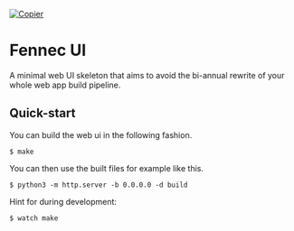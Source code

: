 [![Copier](https://img.shields.io/endpoint?url=https://raw.githubusercontent.com/copier-org/copier/master/img/badge/badge-grayscale-inverted-border-orange.json)](https://github.com/copier-org/copier)

# Fennec UI

A minimal web UI skeleton that aims to avoid the bi-annual rewrite of your whole web app build pipeline.

## Quick-start

You can build the web ui in the following fashion.
```shell
$ make
```

You can then use the built files for example like this.
```shell
$ python3 -m http.server -b 0.0.0.0 -d build
```

Hint for during development:
```shell
$ watch make
```

